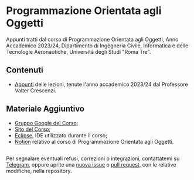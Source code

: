 # Programmazione Orientata agli Oggetti
Appunti tratti dal corso di Programmazione Orientata agli Oggetti, Anno Accademico 2023/24, Dipartimento di Ingegneria Civile, Informatica e delle Tecnologie Aeronautiche, Università degli Studi "Roma Tre". 

## Contenuti
 - [Appunti](Programmazione-Orientata-agli-Oggetti.pdf) delle lezioni, tenute l'anno accademico 2023/24 dal Professore Valter Crescenzi. 
    
 
## Materiale Aggiuntivo
 - [Gruppo Google del Corso](https://groups.google.com/g/roma3poo);
 - [Sito del Corso](https://sites.google.com/view/rm3-poo/home);
 - [Eclipse](https://www.eclipse.org/downloads/packages/release/2022-03/r/eclipse-ide-java-developers), IDE utilizzato durante il corso;
 - [Notion](https://certain-sweater-2c3.notion.site/Programmazione-orientata-ad-oggetti-b9acbe726a6d4212868c6a409dd6bc40?pvs=25) relativo al corso di Programmazione Orientata agli Oggetti.  
##


Per segnalare eventuali refusi, correzioni o integrazioni, contattatemi su [Telegram](https://t.me/von_Sturm), oppure aprite una [nuova issue](https://github.com/00Darxk/Programmazione-Orientata-agli-Oggetti/issues/new/choose) o [pull request](https://github.com/00Darxk/Programmazione-Orientata-agli-Oggetti/pulls), con le relative modifiche, nella repository.
